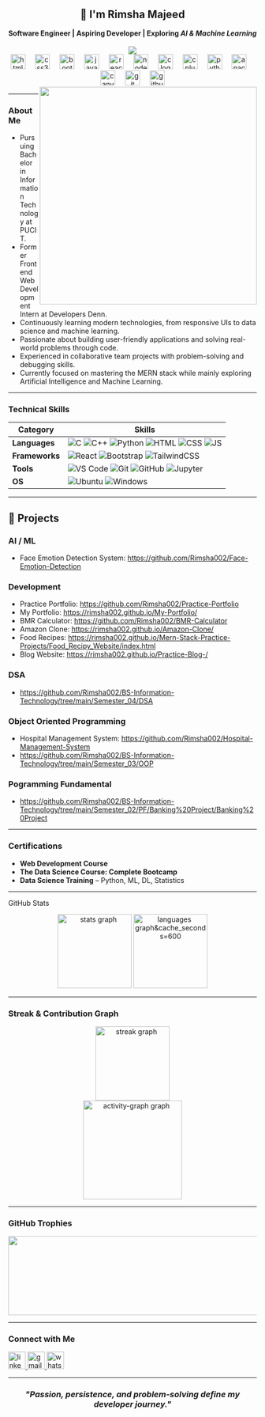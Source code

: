 <h2 align="center">👋 I'm Rimsha Majeed <br> <span style="font-size:14px; " > <br> Software Engineer  |  Aspiring Developer  |  Exploring <em>AI & Machine Learning</em> </span> </h2>

<div align="center">
  <img src="https://profile-counter.glitch.me/Rimsha002/count.svg?"  />
</div>

<div align="center">
  <img src="https://cdn.jsdelivr.net/gh/devicons/devicon/icons/html5/html5-original.svg" height="30" alt="html5 logo"  />
  <img width="12" />
  <img src="https://cdn.jsdelivr.net/gh/devicons/devicon/icons/css3/css3-original.svg" height="30" alt="css3 logo"  />
  <img width="12" />
  <img src="https://cdn.jsdelivr.net/gh/devicons/devicon/icons/bootstrap/bootstrap-original.svg" height="30" alt="bootstrap logo"  />
  <img width="12" />
  <img src="https://cdn.jsdelivr.net/gh/devicons/devicon/icons/javascript/javascript-original.svg" height="30" alt="javascript logo"  />
  <img width="12" />
  <img src="https://cdn.jsdelivr.net/gh/devicons/devicon/icons/react/react-original.svg" height="30" alt="react logo"  />
  <img width="12" />
  <img src="https://cdn.jsdelivr.net/gh/devicons/devicon/icons/nodejs/nodejs-original.svg" height="30" alt="nodejs logo"  />
  <img width="12" />
  <img src="https://cdn.jsdelivr.net/gh/devicons/devicon/icons/c/c-original.svg" height="30" alt="c logo"  />
  <img width="12" />
  <img src="https://cdn.jsdelivr.net/gh/devicons/devicon/icons/cplusplus/cplusplus-original.svg" height="30" alt="cplusplus logo"  />
  <img width="12" />
  <img src="https://cdn.jsdelivr.net/gh/devicons/devicon/icons/python/python-original.svg" height="30" alt="python logo"  />
  <img width="12" />
  <img src="https://cdn.jsdelivr.net/gh/devicons/devicon/icons/anaconda/anaconda-original.svg" height="30" alt="anaconda logo"  />
  <img width="12" />
  <img src="https://cdn.jsdelivr.net/gh/devicons/devicon/icons/canva/canva-original.svg" height="30" alt="canva logo"  />
  <img width="12" />
  <img src="https://cdn.jsdelivr.net/gh/devicons/devicon/icons/git/git-original.svg" height="30" alt="git logo"  />
  <img width="12" />
  <img src="https://cdn.jsdelivr.net/gh/devicons/devicon/icons/github/github-original.svg" height="30" alt="github logo"  />
</div>


<img align="right" height="440" src="https://media.giphy.com/media/dopFZQOlSQSE0ir2Dm/giphy.gif"  />

---

### About Me
- Pursuing Bachelor in Information Technology at PUCIT.
- Former Frontend Web Development Intern at Developers Denn.
- Continuously learning modern technologies, from responsive UIs to data science and machine learning.
- Passionate about building user-friendly applications and solving real-world problems through code.
- Experienced in collaborative team projects with problem-solving and debugging skills.
- Currently focused on mastering the MERN stack while mainly exploring Artificial Intelligence and Machine Learning.

---
### Technical Skills
| Category        | Skills                                                                                          |
|----------------|--------------------------------------------------------------------------------------------------|
| **Languages**  | ![C](https://img.shields.io/badge/C-00599C?style=for-the-badge&logo=c&logoColor=white) ![C++](https://img.shields.io/badge/C++-004482?style=for-the-badge&logo=c%2B%2B&logoColor=white) ![Python](https://img.shields.io/badge/Python-3776AB?style=for-the-badge&logo=python&logoColor=white) ![HTML](https://img.shields.io/badge/HTML-F06529?style=for-the-badge&logo=html5&logoColor=white) ![CSS](https://img.shields.io/badge/CSS-2965f1?style=for-the-badge&logo=css3&logoColor=white) ![JS](https://img.shields.io/badge/JavaScript-F7DF1E?style=for-the-badge&logo=javascript&logoColor=black) |
| **Frameworks** | ![React](https://img.shields.io/badge/React-20232A?style=for-the-badge&logo=react&logoColor=61DAFB) ![Bootstrap](https://img.shields.io/badge/Bootstrap-563d7c?style=for-the-badge&logo=bootstrap&logoColor=white) ![TailwindCSS](https://img.shields.io/badge/Tailwind-38B2AC?style=for-the-badge&logo=tailwind-css&logoColor=white) |
| **Tools**      | ![VS Code](https://img.shields.io/badge/VSCode-007ACC?style=for-the-badge&logo=visual-studio-code&logoColor=white) ![Git](https://img.shields.io/badge/Git-F05032?style=for-the-badge&logo=git&logoColor=white) ![GitHub](https://img.shields.io/badge/GitHub-181717?style=for-the-badge&logo=github&logoColor=white) ![Jupyter](https://img.shields.io/badge/Jupyter-F37626?style=for-the-badge&logo=jupyter&logoColor=white) |
| **OS**         | ![Ubuntu](https://img.shields.io/badge/Ubuntu-E95420?style=for-the-badge&logo=ubuntu&logoColor=white) ![Windows](https://img.shields.io/badge/Windows-0078D6?style=for-the-badge&logo=windows&logoColor=white) |

---

## 📂 Projects
### **AI / ML**  
 - Face Emotion Detection System: https://github.com/Rimsha002/Face-Emotion-Detection

### **Development**  
- Practice Portfolio: https://github.com/Rimsha002/Practice-Portfolio
- My Portfolio: https://rimsha002.github.io/My-Portfolio/
- BMR Calculator: https://github.com/Rimsha002/BMR-Calculator
- Amazon Clone: https://rimsha002.github.io/Amazon-Clone/
- Food Recipes: https://rimsha002.github.io/Mern-Stack-Practice-Projects/Food_Recipy_Website/index.html
- Blog Website: https://rimsha002.github.io/Practice-Blog-/

### **DSA**
- https://github.com/Rimsha002/BS-Information-Technology/tree/main/Semester_04/DSA

### **Object Oriented Programming**
 - Hospital Management System: https://github.com/Rimsha002/Hospital-Management-System
 - https://github.com/Rimsha002/BS-Information-Technology/tree/main/Semester_03/OOP

### **Pogramming Fundamental**  
- https://github.com/Rimsha002/BS-Information-Technology/tree/main/Semester_02/PF/Banking%20Project/Banking%20Project

---

### Certifications
- **Web Development Course**  
- **The Data Science Course: Complete Bootcamp**   
- **Data Science Training** – Python, ML, DL, Statistics
---


 GitHub Stats
<div align="center">
 <img src="https://github-readme-stats.vercel.app/api?username=Rimsha002&hide_title=false&hide_rank=false&show_icons=true&include_all_commits=true&count_private=true&disable_animations=false&theme=gruvbox_light&hide_border=false&border_radius=5&locale=en&hide_border=true&order=1" height="150" alt="stats graph"  />
  <img src="https://github-readme-stats.vercel.app/api/top-langs?username=Rimsha002&locale=en&hide_title=false&layout=compact&card_width=320&langs_count=5&theme=gruvbox_light&hide_border=false&border_radius=5&hide_border=true&order=2" height="150" alt="languages graph&cache_seconds=600"  />
</div>

---

###  Streak & Contribution Graph
<div align="center">
  <img src="https://streak-stats.demolab.com?user=Rimsha002&locale=en&mode=daily&theme=gruvbox_light&hide_border=false&border_radius=5&order=3" height="150" alt="streak graph"/>
  <br>
  <img src="https://github-readme-activity-graph.vercel.app/graph?username=Rimsha002&radius=16&theme=elegant&area=true&order=5&line=00FF00&area_color=d3d3d3&hide_border=true&hide_title=false" height="200" margin="4rem" alt="activity-graph graph"  />

</div>

---

###  GitHub Trophies
<div align="center">
  <img  src="https://github-profile-trophy.vercel.app/?username=Rimsha002&theme=algolia&no-frame=true&row=1&column=6" height="160" width="700" />
</p>
</div>

---

###  Connect with Me
  <a href="https://linkedin.com/in/rimsha-majeed-84a087202" target="_blank">
    <img src="https://img.shields.io/static/v1?message=LinkedIn&logo=linkedin&label=&color=0000FF&logoColor=white&labelColor=&style=for-the-badge" height="35" alt="linkedin logo"  />
  </a>
  <a href="https://rimshamajeed2002@gmail.com" target="_blank">
    <img src="https://img.shields.io/static/v1?message=Gmail&logo=gmail&label=&color=D14836&logoColor=white&labelColor=&style=for-the-badge" height="35" alt="gmail logo"  />
  </a>
  <a href="https://whatsapp.com/Rimsha Majeed" target="_blank">
    <img src="https://img.shields.io/static/v1?message=Whatsapp&logo=whatsapp&label=&color=25D360&logoColor=white&labelColor=&style=for-the-badge" height="35" alt="whatsapp logo"  />
  </a>

---
<h3 align:"center">
  <div align="center"><em>
  "Passion, persistence, and problem-solving define my developer journey." </em>
  </div>
</h3>

